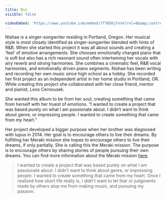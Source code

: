 ```yaml
---
title: Bio
visible: false

videoEmbed: 'https://www.youtube.com/embed/7f7KD6jYxnk?rel=0&amp;controls=0&amp;showinfo=0&amp;autoplay=0;'
---
```

Nishae is a singer-songwriter residing in Portland, Oregon. Her musical style is most closely identified as singer-songwriter blended with hints of R&B. When she started this project it was all about sounds and creating a ‘feel’ of emotive arrangements. She chooses emotionally charged piano that is soft but also has a rich resonant sound often intertwining her vocals with airy reverb and strong harmonies. She combines a cinematic feel, R&B vocal harmonies, and emotionally driven piano segments. Nishae has been writing and recording her own music since high school as a hobby. She recorded her first project as an independent artist in her home studio in Portland, OR.  While creating this project she collaborated with her close friend, mentor and pianist, Leos Cernousek.

She wanted this album to be from her soul, creating something that came from herself with her truest of emotions. “I wanted to create a project that was based purely on what I am passionate about. I didn’t want to think about genre, or impressing people. I wanted to create something that came from my heart.”

Her project developed a bigger purpose when her brother was diagnosed with lupus in 2014. Her goal is to encourage others to live their dreams. By fulfilling her Meraki mission she hopes to encourage others to live their dreams, if only partially. She is calling this the Meraki mission. The purpose is to encourage others by sharing stories of people pursuing their own dreams. You can find more information about the Meraki mission [here](/blog).

>I wanted to create a project that was based purely on what I am passionate about. I didn’t want to think about genre, or impressing people. I wanted to create something that came from my heart. Once I realized how short life really is, I didn’t want to let fear or judgments made by others stop me from making music, and pursuing my passion.
